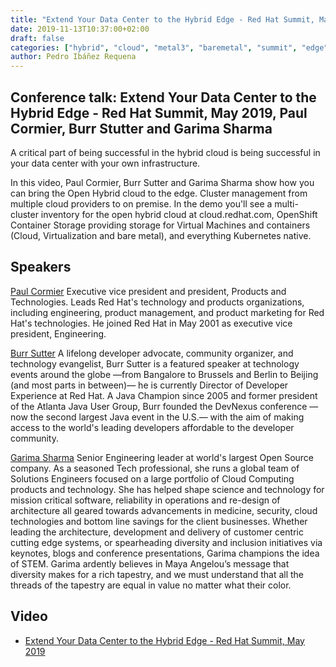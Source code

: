 ```yaml
---
title: "Extend Your Data Center to the Hybrid Edge - Red Hat Summit, May 2019"
date: 2019-11-13T10:37:00+02:00
draft: false
categories: ["hybrid", "cloud", "metal3", "baremetal", "summit", "edge"]
author: Pedro Ibáñez Requena
---
```


## Conference talk: Extend Your Data Center to the Hybrid Edge - Red Hat Summit, May 2019, Paul Cormier, Burr Stutter and Garima Sharma

A critical part of being successful in the hybrid cloud is being successful in your data center with your own infrastructure.

In this video, Paul Cormier, Burr Sutter and Garima Sharma show how you can bring the Open Hybrid cloud to the edge. Cluster management from multiple cloud providers to on premise. In the demo you'll see a multi-cluster inventory for the open hybrid cloud at cloud.redhat.com, OpenShift Container Storage providing storage for Virtual Machines and containers (Cloud, Virtualization and bare metal), and everything Kubernetes native.

## Speakers

[Paul Cormier](https://www.redhat.com/en/about/company/management/paul-cormier) Executive vice president and president, Products and Technologies. Leads Red Hat's technology and products organizations, including engineering, product management, and product marketing for Red Hat's technologies. He joined Red Hat in May 2001 as executive vice president, Engineering.

[Burr Sutter](https://burrsutter.com/) A lifelong developer advocate, community organizer, and technology evangelist, Burr Sutter is a featured speaker at technology events around the globe —from Bangalore to Brussels and Berlin to Beijing (and most parts in between)— he is currently Director of Developer Experience at Red Hat. A Java Champion since 2005 and former president of the Atlanta Java User Group, Burr founded the DevNexus conference —now the second largest Java event in the U.S.— with the aim of making access to the world's leading developers affordable to the developer community.

[Garima Sharma](https://www.linkedin.com/in/garimasharma/) Senior Engineering leader at world's largest Open Source company. As a seasoned Tech professional, she runs a global team of Solutions Engineers focused on a large portfolio of Cloud Computing products and technology. She has helped shape science and technology for mission critical software, reliability in operations and re-design of architecture all geared towards advancements in medicine, security, cloud technologies and bottom line savings for the client businesses. Whether leading the architecture, development and delivery of customer centric cutting edge systems, or spearheading diversity and inclusion initiatives via keynotes, blogs and conference presentations, Garima champions the idea of STEM. Garima ardently believes in Maya Angelou’s message that diversity makes for a rich tapestry, and we must understand that all the threads of the tapestry are equal in value no matter what their color.

## Video

- [Extend Your Data Center to the Hybrid Edge - Red Hat Summit, May 2019](https://www.pscp.tv/RedHatOfficial/1vAGRWYPjngJl?t=1h27m51s)

